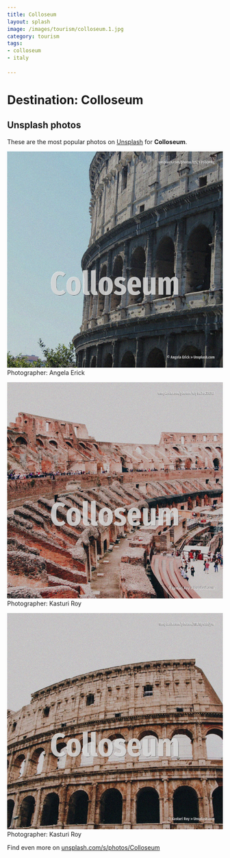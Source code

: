 ```yaml
---
title: Colloseum
layout: splash
image: /images/tourism/colloseum.1.jpg
category: tourism
tags:
- colloseum
- italy

---
```

# Destination: Colloseum



 
## Unsplash photos
These are the most popular photos on [Unsplash](https://unsplash.com) for **Colloseum**.
 
![Colloseum](/images/tourism/colloseum.1.jpg)
Photographer:  Angela Erick
 
![Colloseum](/images/tourism/colloseum.2.jpg)
Photographer:  Kasturi Roy
 
![Colloseum](/images/tourism/colloseum.3.jpg)
Photographer:  Kasturi Roy
 
Find even more on [unsplash.com/s/photos/Colloseum](https://unsplash.com/s/photos/Colloseum)
 
